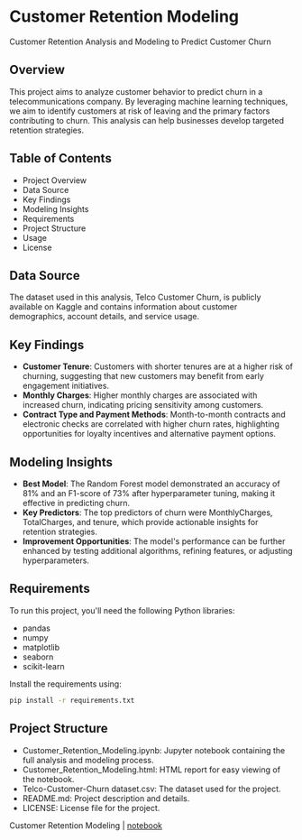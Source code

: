 # Customer Retention Modeling

Customer Retention Analysis and Modeling to Predict Customer Churn

## Overview
This project aims to analyze customer behavior to predict churn in a telecommunications company. By leveraging machine learning techniques, we aim to identify customers at risk of leaving and the primary factors contributing to churn. This analysis can help businesses develop targeted retention strategies.

## Table of Contents
- Project Overview
- Data Source
- Key Findings
- Modeling Insights
- Requirements
- Project Structure
- Usage
- License

## Data Source
The dataset used in this analysis, Telco Customer Churn, is publicly available on Kaggle and contains information about customer demographics, account details, and service usage.

## Key Findings
- **Customer Tenure**: Customers with shorter tenures are at a higher risk of churning, suggesting that new customers may benefit from early engagement initiatives.
- **Monthly Charges**: Higher monthly charges are associated with increased churn, indicating pricing sensitivity among customers.
- **Contract Type and Payment Methods**: Month-to-month contracts and electronic checks are correlated with higher churn rates, highlighting opportunities for loyalty incentives and alternative payment options.

## Modeling Insights
- **Best Model**: The Random Forest model demonstrated an accuracy of 81% and an F1-score of 73% after hyperparameter tuning, making it effective in predicting churn.
- **Key Predictors**: The top predictors of churn were MonthlyCharges, TotalCharges, and tenure, which provide actionable insights for retention strategies.
- **Improvement Opportunities**: The model's performance can be further enhanced by testing additional algorithms, refining features, or adjusting hyperparameters.

## Requirements
To run this project, you'll need the following Python libraries:
- pandas
- numpy
- matplotlib
- seaborn
- scikit-learn
  
Install the requirements using:
```bash
pip install -r requirements.txt
```

## Project Structure
- Customer_Retention_Modeling.ipynb: Jupyter notebook containing the full analysis and modeling process.
- Customer_Retention_Modeling.html: HTML report for easy viewing of the notebook.
- Telco-Customer-Churn dataset.csv: The dataset used for the project.
- README.md: Project description and details.
- LICENSE: License file for the project.

Customer Retention Modeling | [notebook](https://https://nbviewer.org/github/EB-DS/Customer-Retention-Modeling/blob/main/Customer_Retention_Modeling.ipynb)






